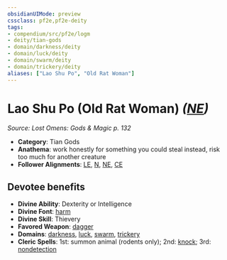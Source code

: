 ```yaml
---
obsidianUIMode: preview
cssclass: pf2e,pf2e-deity
tags:
- compendium/src/pf2e/logm
- deity/tian-gods
- domain/darkness/deity
- domain/luck/deity
- domain/swarm/deity
- domain/trickery/deity
aliases: ["Lao Shu Po", "Old Rat Woman"]
---
```

# Lao Shu Po (Old Rat Woman) *([NE](../../../rules/traits/neutral-evil-b1.md))*  
*Source: Lost Omens: Gods & Magic p. 132*  

- **Category**: Tian Gods
- **Anathema**: work honestly for something you could steal instead, risk too much for another creature
- **Follower Alignments**: [LE](../../../rules/traits/lawful-evil-b1.md), [N](../../../rules/traits/neutral-b1.md), [NE](../../../rules/traits/neutral-evil-b1.md), [CE](../../../rules/traits/chaotic-evil-b1.md)

## Devotee benefits

- **Divine Ability**: Dexterity or Intelligence
- **Divine Font**: [harm](../../spells/harm.md)
- **Divine Skill**: Thievery
- **Favored Weapon**: [dagger](../../equipment/items/dagger.md)
- **Domains**: [darkness](../domains.md#Darkness), [luck](../domains.md#Luck), [swarm](../domains.md#Swarm), [trickery](../domains.md#Trickery)
- **Cleric Spells**: 1st: summon animal (rodents only); 2nd: [knock](../../spells/knock.md); 3rd: [nondetection](../../spells/nondetection.md)